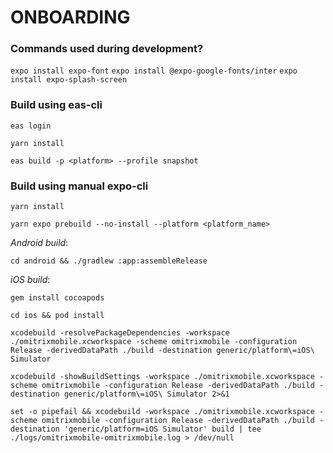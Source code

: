 # ONBOARDING

### Commands used during development?

`expo install expo-font`
`expo install @expo-google-fonts/inter`
`expo install expo-splash-screen`

### Build using eas-cli

`eas login`

`yarn install`

`eas build -p <platform> --profile snapshot`

### Build using manual expo-cli

`yarn install`

`yarn expo prebuild --no-install --platform <platform_name>`

_Android build_:

`cd android && ./gradlew :app:assembleRelease`

_iOS build_:

`gem install cocoapods`

`cd ios && pod install`

`xcodebuild -resolvePackageDependencies -workspace ./omitrixmobile.xcworkspace -scheme omitrixmobile -configuration Release -derivedDataPath ./build -destination generic/platform\=iOS\ Simulator`

`xcodebuild -showBuildSettings -workspace ./omitrixmobile.xcworkspace -scheme omitrixmobile -configuration Release -derivedDataPath ./build -destination generic/platform\=iOS\ Simulator 2>&1`

`set -o pipefail && xcodebuild -workspace ./omitrixmobile.xcworkspace -scheme omitrixmobile -configuration Release -derivedDataPath ./build -destination 'generic/platform=iOS Simulator' build | tee ./logs/omitrixmobile-omitrixmobile.log > /dev/null`
